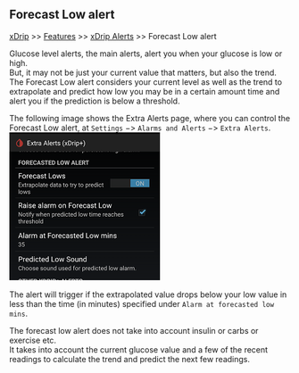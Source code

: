 ## Forecast Low alert
[xDrip](../../README.md) >> [Features](../Features_page.md) >> [xDrip Alerts](../Alerts_page.md) >> Forecast Low alert  
  
Glucose level alerts, the main alerts, alert you when your glucose is low or high.  
But, it may not be just your current value that matters, but also the trend.  
The Forecast Low alert considers your current level as well as the trend to extrapolate and predict how low you may be in a certain amount time and alert you if the prediction is below a threshold.  

The following image shows the Extra Alerts page, where you can control the Forecast Low alert, at `Settings` &#8722;> `Alarms and Alerts` &#8722;> `Extra Alerts`.  
![](./images/ForecastLow.png)  
  
The alert will trigger if the extrapolated value drops below your low value in  less than the time (in minutes) specified under `Alarm at forecasted low mins`.  
  
The forecast low alert does not take into account insulin or carbs or exercise etc.  
It takes into account the current glucose value and a few of the recent readings to calculate the trend and predict the next few readings.  
  
